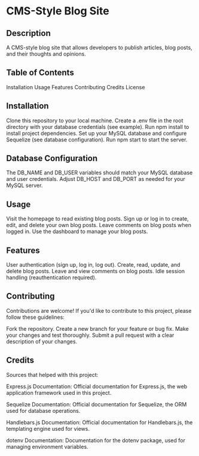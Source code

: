 # CMS-Style Blog Site

## Description

A CMS-style blog site that allows developers to publish articles, blog posts, and their thoughts and opinions.

## Table of Contents

Installation
Usage
Features
Contributing
Credits
License

## Installation

Clone this repository to your local machine.
Create a .env file in the root directory with your database credentials (see example).
Run npm install to install project dependencies.
Set up your MySQL database and configure Sequelize (see database configuration).
Run npm start to start the server.

## Database Configuration

The DB_NAME and DB_USER variables should match your MySQL database and user credentials.
Adjust DB_HOST and DB_PORT as needed for your MySQL server.

## Usage

Visit the homepage to read existing blog posts.
Sign up or log in to create, edit, and delete your own blog posts.
Leave comments on blog posts when logged in.
Use the dashboard to manage your blog posts.

## Features

User authentication (sign up, log in, log out).
Create, read, update, and delete blog posts.
Leave and view comments on blog posts.
Idle session handling (reauthentication required).

## Contributing

Contributions are welcome! If you'd like to contribute to this project, please follow these guidelines:

Fork the repository.
Create a new branch for your feature or bug fix.
Make your changes and test thoroughly.
Submit a pull request with a clear description of your changes.

## Credits

Sources that helped with this project:

Express.js Documentation: Official documentation for Express.js, the web application framework used in this project.

Sequelize Documentation: Official documentation for Sequelize, the ORM used for database operations.

Handlebars.js Documentation: Official documentation for Handlebars.js, the templating engine used for views.

dotenv Documentation: Documentation for the dotenv package, used for managing environment variables.



